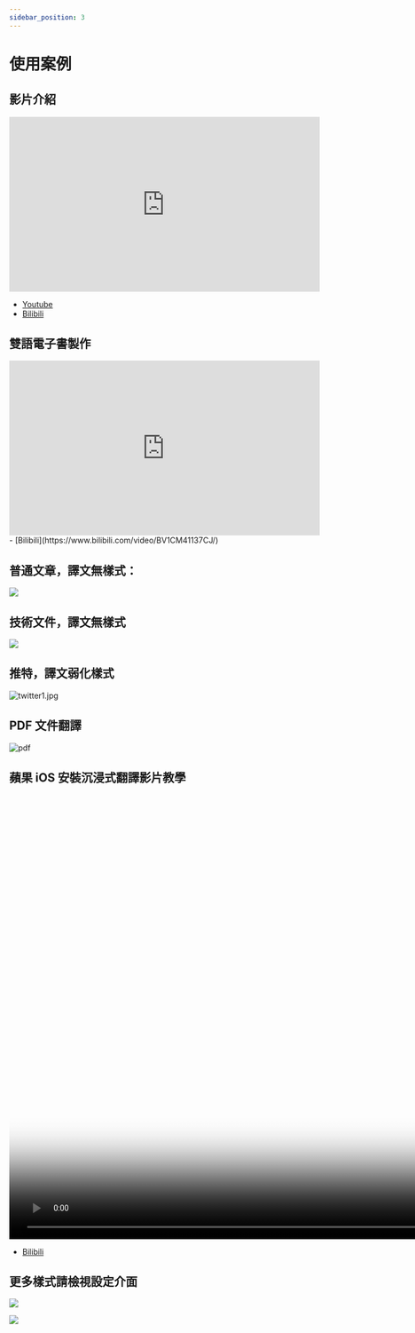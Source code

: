 ```yaml
---
sidebar_position: 3
---
```


# 使用案例

## 影片介紹

<iframe width="560" height="315" src="https://www.youtube.com/embed/0nIzWCseLVo" title="YouTube video player" frameBorder="0" allow="accelerometer; autoplay; clipboard-write; encrypted-media; gyroscope; picture-in-picture; web-share" allowFullScreen></iframe>

- [Youtube](https://youtu.be/0nIzWCseLVo)
- [Bilibili](https://www.bilibili.com/video/BV1Ws4y1u7M9/)

## 雙語電子書製作

<iframe width="560" height="315" src="https://www.youtube.com/embed/FBsQ0Zs6qMA" title="YouTube video player" frameborder="0" allow="accelerometer; autoplay; clipboard-write; encrypted-media; gyroscope; picture-in-picture; web-share" allowfullscreen></iframe>
- [Bilibili](https://www.bilibili.com/video/BV1CM41137CJ/)

## 普通文章，譯文無樣式：

![](https://s.immersivetranslate.com/static/official-static/assets/microsoft.png)

## 技術文件，譯文無樣式

![](https://s.immersivetranslate.com/static/official-static/assets/typescript.png)

## 推特，譯文弱化樣式

![twitter1.jpg](https://s2.loli.net/2023/02/07/sA23c6FerQNnTtY.jpg)

## PDF 文件翻譯

![pdf](https://s.immersivetranslate.com/static/official-static/assets/pdf.png)

## 蘋果 iOS 安裝沉浸式翻譯影片教學

<video
controls
muted
height="800px"
poster="https://s.immersivetranslate.com/static/official-static/assets/safari-intro.webp" src="https://s.immersivetranslate.com/static/official-static/assets/ios-safari-enable.mp4"></video>

- [Bilibili](https://www.bilibili.com/video/BV1CM41137CJ/)

## 更多樣式請檢視設定介面

![](https://s.immersivetranslate.com/static/official-static/assets/config1.png)

![](https://s.immersivetranslate.com/static/official-static/assets/config.png)
